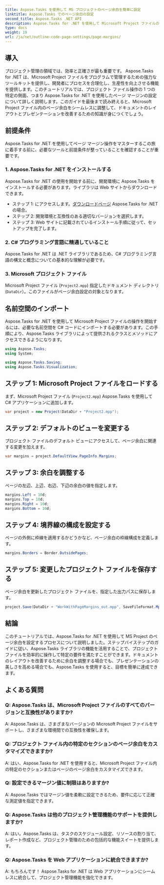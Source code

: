 ```yaml
---
title: Aspose.Tasks を使用して MS プロジェクトのページ余白を簡単に設定
linktitle: Aspose.Tasks でのページ余白の設定
second_title: Aspose.Tasks .NET API
description: Aspose.Tasks for .NET を使用して Microsoft Project ファイルのページ余白を調整する方法を学びます。ドキュメントのレイアウトとプレゼンテーションを簡単に強化します。
type: docs
weight: 19
url: /ja/net/outline-code-page-settings/page-margins/
---
```

## 導入
プロジェクト管理の領域では、効率と正確さが最も重要です。 Aspose.Tasks for .NET は、Microsoft Project ファイルをプログラムで管理するための強力なツールキットを提供し、開発者にプロセスを合理化し、生産性を向上させる機能を提供します。このチュートリアルでは、プロジェクト ファイル操作の 1 つの特定の側面、つまり Aspose.Tasks for .NET を使用したページ マージンの設定について詳しく説明します。このガイドを最後まで読み終えると、Microsoft Project ファイル内のページ余白をシームレスに調整して、ドキュメントのレイアウトとプレゼンテーションを改善するための知識が身につくでしょう。
## 前提条件
Aspose.Tasks for .NET を使用してページ マージン操作をマスターするこの旅に着手する前に、必要なツールと前提条件が整っていることを確認することが重要です。
### 1. Aspose.Tasks for .NET をインストールする
Aspose.Tasks for .NET の使用を開始する前に、開発環境に Aspose.Tasks をインストールする必要があります。ライブラリは Web サイトからダウンロードできます。
- ステップ 1: にアクセスします。[ダウンロードページ](https://releases.aspose.com/tasks/net/) Aspose.Tasks for .NET の場合。
- ステップ 2: 開発環境と互換性のある適切なバージョンを選択します。
- ステップ 3: Web サイトに記載されているインストール手順に従って、セットアップを完了します。
### 2. C# プログラミング言語に精通していること
Aspose.Tasks for .NET は .NET ライブラリであるため、C# プログラミング言語の構文と概念についての基本的な理解が必要です。
### 3. Microsoft プロジェクト ファイル
Microsoft Project ファイル (`Project2.mpp`) 指定したドキュメント ディレクトリ (`DataDir`）。このファイルがページ余白設定の対象となります。

## 名前空間のインポート
Aspose.Tasks for .NET を使用して Microsoft Project ファイルの操作を開始するには、必要な名前空間を C# コードにインポートする必要があります。この手順により、Aspose.Tasks ライブラリによって提供されるクラスとメソッドにアクセスできるようになります。

```csharp
using Aspose.Tasks;
using System;

using Aspose.Tasks.Saving;
using Aspose.Tasks.Visualization;
```
## ステップ 1: Microsoft Project ファイルをロードする
まず、Microsoft Project ファイル (`Project2.mpp`) Aspose.Tasks を使用して C# アプリケーションに追加します。
```csharp
var project = new Project(DataDir + "Project2.mpp");
```
## ステップ 2: デフォルトのビューを変更する
プロジェクト ファイルのデフォルト ビューにアクセスして、ページ余白に関連する変更を加えます。
```csharp
var margins = project.DefaultView.PageInfo.Margins;
```
## ステップ 3: 余白を調整する
ページの左辺、上辺、右辺、下辺の余白の値を指定します。
```csharp
margins.Left = 10d;
margins.Top = 10d;
margins.Right = 10d;
margins.Bottom = 10d;
```
## ステップ 4: 境界線の構成を設定する
ページの外側に枠線を適用するかどうかなど、ページ余白の枠線構成を定義します。
```csharp
margins.Borders = Border.OutsidePages;
```
## ステップ 5: 変更したプロジェクト ファイルを保存する
ページ余白を更新したプロジェクト ファイルを、指定した出力パスに保存します。
```csharp
project.Save(DataDir + "WorkWithPageMargins_out.mpp", SaveFileFormat.Mpp);
```

## 結論
このチュートリアルでは、Aspose.Tasks for .NET を使用して MS Project のページ余白を設定するプロセスについて説明しました。ステップバイステップのガイドに従い、Aspose.Tasks ライブラリの機能を活用することで、プロジェクト ファイルを効率的に操作して特定の要件を満たすことができます。ドキュメントのレイアウトを改善するために余白を調整する場合でも、プレゼンテーションの美しさを高める場合でも、Aspose.Tasks を使用すると、目標を簡単に達成できます。
## よくある質問
### Q: Aspose.Tasks は、Microsoft Project ファイルのすべてのバージョンと互換性がありますか?
A: Aspose.Tasks は、さまざまなバージョンの Microsoft Project ファイルをサポートし、さまざまな環境間での互換性を確保します。
### Q: プロジェクト ファイル内の特定のセクションのページ余白をカスタマイズできますか?
A: はい、Aspose.Tasks for .NET を使用すると、Microsoft Project ファイル内の特定のセクションまたはページのページ余白をカスタマイズできます。
### Q: 設定できるマージン値に制限はありますか?
A: Aspose.Tasks ではマージン値を柔軟に設定できるため、要件に応じて正確な測定値を指定できます。
### Q: Aspose.Tasks は他のプロジェクト管理機能のサポートを提供しますか?
A: はい。Aspose.Tasks は、タスクのスケジュール設定、リソースの割り当て、レポート作成など、プロジェクト管理のための包括的な機能スイートを提供します。
### Q: Aspose.Tasks を Web アプリケーションに統合できますか?
A: もちろんです！ Aspose.Tasks for .NET は Web アプリケーションにシームレスに統合して、プロジェクト管理機能を強化できます。